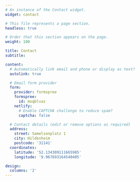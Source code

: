 ```yaml
---
# An instance of the Contact widget.
widget: contact

# This file represents a page section.
headless: true

# Order that this section appears on the page.
weight: 100

title: Contact
subtitle:

content:
  # Automatically link email and phone or display as text?
  autolink: true

  # Email form provider
  form:
    provider: formspree
    formspree:
      id: moqblvaz
    netlify:
      # Enable CAPTCHA challenge to reduce spam?
      captcha: false

  # Contact details (edit or remove options as required)
  address:
    street: Samelsonplatz 1
    city: Hildesheim
    postcode: '31141'
  coordinates:
    latitude: '52.134309111665985'
    longitude: '9.967693164540405'

design:
  columns: '2'
---
```

